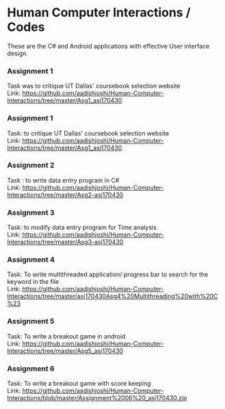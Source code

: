 # Human Computer Interactions / Codes

These are the C# and Android applications with effective User interface design.

### Assignment 1

Task was to critique UT Dallas' coursebook selection website<br>
Link: https://github.com/aadishjoshi/Human-Computer-Interactions/tree/master/Asg1_asj170430

### Assignment 1

Task:  to critique UT Dallas' coursebook selection website<br>
Link: https://github.com/aadishjoshi/Human-Computer-Interactions/tree/master/Asg1_asj170430

### Assignment 2

Task : to write data entry program in C#<br>
Link: https://github.com/aadishjoshi/Human-Computer-Interactions/tree/master/Asg2-asj170430

### Assignment 3

Task: to modify data entry program for Time analysis <br>
Link: https://github.com/aadishjoshi/Human-Computer-Interactions/tree/master/Asg3-asj170430

### Assignment 4

Task: To write multithreaded application/ progress bar to search for the keyword in the file<br>
Link: https://github.com/aadishjoshi/Human-Computer-Interactions/tree/master/asj170430Asg4%20Multithreading%20with%20C%23

### Assignment 5

Task: To write a breakout game in android<br>
Link: https://github.com/aadishjoshi/Human-Computer-Interactions/tree/master/Asg5_asj170430

### Assignment 6

Task: To write a breakout game with score keeping<br>
Link: https://github.com/aadishjoshi/Human-Computer-Interactions/blob/master/Assignment%2006%20_asj170430.zip



